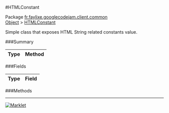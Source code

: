 #HTMLConstant

Package [fr.faylixe.googlecodejam.client.common](../)<br>
[Object](../../../../java/langObject.md) > [HTMLConstant](HTMLConstant.md)

<p>Simple class that exposes HTML String related constants value.</p>

###Summary


| Type | Method |
| --- | --- |

###Fields


| Type | Field |
| --- | --- |

###Methods

---
[![Marklet](https://img.shields.io/badge/Generated%20by-Marklet-green.svg)](https://github.com/Faylixe/marklet)